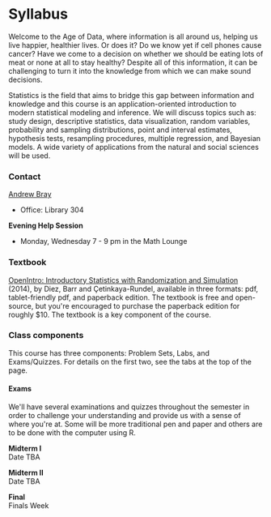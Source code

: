 # Syllabus

Welcome to the Age of Data, where information is all around us, helping us live 
happier, healthier lives. Or does it? Do we know yet if cell phones cause 
cancer? Have we come to a decision on whether we should be eating lots of meat 
or none at all to stay healthy? Despite all of this information, it can be 
challenging to turn it into the knowledge from which we can make sound
decisions.

Statistics is the field that aims to bridge this gap between information and 
knowledge and this course is an application-oriented introduction to modern 
statistical modeling and inference. We will discuss topics such as: study design, 
descriptive statistics, data visualization, random variables, probability and 
sampling distributions, point and interval estimates, hypothesis tests, 
resampling procedures, multiple regression, and Bayesian models. A wide variety 
of applications from the natural and social sciences will be used.

### Contact
[Andrew Bray](https://andrewpbray.github.io)

- Office: Library 304

**Evening Help Session**

- Monday, Wednesday 7 - 9 pm in the Math Lounge

### Textbook

[OpenIntro: Introductory Statistics with Randomization and Simulation](https://www.openintro.org/stat/textbook.php?stat_book=isrs) (2014),
by Diez, Barr and Çetinkaya-Rundel, available in three formats: pdf, 
tablet-friendly pdf, and paperback edition. The textbook is free and open-source,
but you're encouraged to purchase the paperback edition for roughly $10.
The textbook is a key component of the course.

### Class components

This course has three components: Problem Sets, Labs, and Exams/Quizzes. For details
on the first two, see the tabs at the top of the page.


#### Exams

We'll have several examinations and quizzes throughout the semester in order to challenge your understanding and provide us with a sense of where you're at. Some will be more traditional pen and paper and others are to be done with the computer using R.

**Midterm I**  
Date TBA

**Midterm II**  
Date TBA

**Final**  
Finals Week

